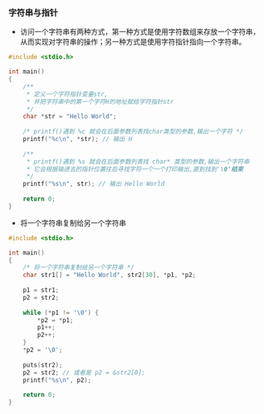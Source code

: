 ### 字符串与指针

* 访问一个字符串有两种方式，第一种方式是使用字符数组来存放一个字符串，从而实现对字符串的操作；另一种方式是使用字符指针指向一个字符串。
```c
#include <stdio.h> 

int main()
{
	/**
	 * 定义一个字符指针变量str,
	 * 并把字符串中的第一个字符H的地址赋给字符指针str 
	 */
	char *str = "Hello World";
	
	/* printf()遇到 %c 就会在后面参数列表找char类型的参数,输出一个字符 */
	printf("%c\n", *str); // 输出 H 
	
	/** 
	 * printf()遇到 %s 就会在后面参数列表找 char* 类型的参数,输出一个字符串 
	 * 它会根据输进去的指针位置往后寻找字符一个一个打印输出,直到找到'\0'结束
	 */
	printf("%s\n", str); // 输出 Hello World 
	
	return 0;
}
```

* 将一个字符串复制给另一个字符串
```c
#include <stdio.h> 

int main()
{
	/* 将一个字符串复制给另一个字符串 */
	char str1[] = "Hello World", str2[30], *p1, *p2;
	
	p1 = str1;
	p2 = str2;
	
	while (*p1 != '\0') {
		*p2 = *p1;
		p1++;
		p2++;
	}
	*p2 = '\0';
	
	puts(str2);
	p2 = str2; // 或者是 p2 = &str2[0];
	printf("%s\n", p2);
		
	return 0;
}
```
